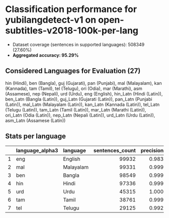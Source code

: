 # Classification performance for yubilangdetect-v1 on open-subtitles-v2018-100k-per-lang

- Dataset coverage (sentences in supported languages): 508349 (27.60%)
- **Aggregated accuracy: 95.29%**

<h2 id="supported-languages">Considered Languages for Evaluation (27)</h2>

hin (Hindi), ben (Bangla), guj (Gujarati), pan (Punjabi), mal (Malayalam), kan (Kannada), tam (Tamil), tel (Telugu), ori (Odia), mar (Marathi), asm (Assamese), nep (Nepali), urd (Urdu), eng (English), hin_Latn (Hindi (Latin)), ben_Latn (Bangla (Latin)), guj_Latn (Gujarati (Latin)), pan_Latn (Punjabi (Latin)), mal_Latn (Malayalam (Latin)), kan_Latn (Kannada (Latin)), tel_Latn (Telugu (Latin)), tam_Latn (Tamil (Latin)), mar_Latn (Marathi (Latin)), ori_Latn (Odia (Latin)), nep_Latn (Nepali (Latin)), urd_Latn (Urdu (Latin)), asm_Latn (Assamese (Latin))

<h2 id="metrics-per-language">Stats per language</h2>

|    | language_alpha3   | language   |   sentences_count |   precision |   recall |    f1 |    tp |   fp |     tn |    fn |
|---:|:------------------|:-----------|------------------:|------------:|---------:|------:|------:|-----:|-------:|------:|
|  1 | eng               | English    |             99932 |       0.983 |    0.950 | 0.958 | 94971 | 1666 | 406751 |  4961 |
|  2 | mal               | Malayalam  |             99331 |       0.999 |    0.980 | 0.988 | 97337 |  146 | 408872 |  1994 |
|  3 | ben               | Bangla     |             98549 |       0.999 |    0.957 | 0.977 | 94339 |   86 | 409714 |  4210 |
|  4 | hin               | Hindi      |             97336 |       0.999 |    0.889 | 0.941 | 86512 |   59 | 410954 | 10824 |
|  5 | urd               | Urdu       |             45315 |       1.000 |    0.979 | 0.989 | 44364 |    2 | 463032 |   951 |
|  6 | tam               | Tamil      |             38761 |       0.999 |    0.987 | 0.992 | 38249 |   40 | 469548 |   512 |
|  7 | tel               | Telugu     |             29125 |       0.992 |    0.983 | 0.984 | 28641 |  221 | 479003 |   484 |